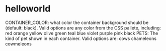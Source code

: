 # helloworld
CONTAINER_COLOR: what color the container background should be (default: black). Valid options are any color from the CSS pallete, including:
red
orange
yellow
olive
green
teal
blue
violet
purple
pink
black
PETS: The kind of pet shown in each container. Valid options are:
cows
chameleons
cowmeleons
